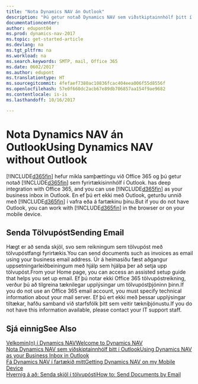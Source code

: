 ```yaml
---
title: "Nota Dynamics NAV án Outlook"
description: "Þú getur notað Dynamics NAV sem viðstkiptainnhólf þitt í Outlook því það er samþætt við Office 365. Þú getur líka unnið án Outlook í vafra eða á fartækinu þínu."
documentationcenter: 
author: edupont04
ms.prod: dynamics-nav-2017
ms.topic: get-started-article
ms.devlang: na
ms.tgt_pltfrm: na
ms.workload: na
ms.search.keywords: SMTP, mail, Office 365
ms.date: 0602/2017
ms.author: edupont
ms.translationtype: HT
ms.sourcegitcommit: 4fefaef7380ac10836fcac404eea006f55d8556f
ms.openlocfilehash: 57e0f660dc2acb67e89db706857aa154f9ae9682
ms.contentlocale: is-is
ms.lasthandoff: 10/16/2017

---
```

# <a name="using-dynamics-nav-without-outlook"></a><span data-ttu-id="17119-103">Nota Dynamics NAV án Outlook</span><span class="sxs-lookup"><span data-stu-id="17119-103">Using Dynamics NAV without Outlook</span></span>
[!INCLUDE[d365fin](includes/d365fin_md.md)]<span data-ttu-id="17119-104"> hefur mikla samþættingu við Office 365 og þú getur notað [!INCLUDE[d365fin](includes/d365fin_md.md)] sem fyrirtækisinnhólf í Outlook.</span><span class="sxs-lookup"><span data-stu-id="17119-104"> has deep integration with Office 365, and you can use [!INCLUDE[d365fin](includes/d365fin_md.md)] as your business inbox in Outlook.</span></span> <span data-ttu-id="17119-105">En ef þú ert ekki með Outlook, geturðu unnið með [!INCLUDE[d365fin](includes/d365fin_md.md)] í vafra eða á fartækinu þínu.</span><span class="sxs-lookup"><span data-stu-id="17119-105">But if you do not have Outlook, you can work with [!INCLUDE[d365fin](includes/d365fin_md.md)] in the browser or on your mobile device.</span></span>  

## <a name="sending-email"></a><span data-ttu-id="17119-106">Senda Tölvupóst</span><span class="sxs-lookup"><span data-stu-id="17119-106">Sending Email</span></span>
<span data-ttu-id="17119-107">Hægt er að senda skjöl, svo sem reikningum sem tölvupóst með tölvupóstfangi fyrirtækis.</span><span class="sxs-lookup"><span data-stu-id="17119-107">You can send documents such as invoices as email using your business email address.</span></span> <span data-ttu-id="17119-108">Úr á heimasíðu fæst aðgangur uppsetningarleiðbeiningum með hjálp sem hjálpa þer að setja upp tölvupóst.</span><span class="sxs-lookup"><span data-stu-id="17119-108">From your Home page, you can access an assisted setup guide that helps you set up email.</span></span> <span data-ttu-id="17119-109">Ef þú notar ekki Office 365 tölvupóstreikning, verður þú að tilgreina tæknilegar upplýsingar um tölvupóstþjóninn þinn.</span><span class="sxs-lookup"><span data-stu-id="17119-109">If you do not use an Office 365 email account, you must specify technical information about your mail server.</span></span> <span data-ttu-id="17119-110">Ef þú ert ekki með þessar upplýsingar tiltækar, hafðu samband við starfsfólk þitt sem veitir tækniþjónustu.</span><span class="sxs-lookup"><span data-stu-id="17119-110">If you do not have this information available, please contact your IT support staff.</span></span>  


## <a name="see-also"></a><span data-ttu-id="17119-111">Sjá einnig</span><span class="sxs-lookup"><span data-stu-id="17119-111">See Also</span></span>
[<span data-ttu-id="17119-112">Velkomin(n) í Dynamics NAV</span><span class="sxs-lookup"><span data-stu-id="17119-112">Welcome to Dynamics NAV</span></span>](index.md)  
[<span data-ttu-id="17119-113">Nota Dynamics NAV sem viðskiptainnhólf þitt í Outlook</span><span class="sxs-lookup"><span data-stu-id="17119-113">Using Dynamics NAV as your Business Inbox in Outlook</span></span>](madeira-outlook.md)  
[<span data-ttu-id="17119-114">Fá Dynamics NAV í fartækið mitt</span><span class="sxs-lookup"><span data-stu-id="17119-114">Getting Dynamics NAV on my Mobile Device</span></span>](install-mobile-app.md)  
[<span data-ttu-id="17119-115">Hvernig á að: Senda skjöl í tölvupósti</span><span class="sxs-lookup"><span data-stu-id="17119-115">How to: Send Documents by Email</span></span>](ui-how-send-documents-email.md)

